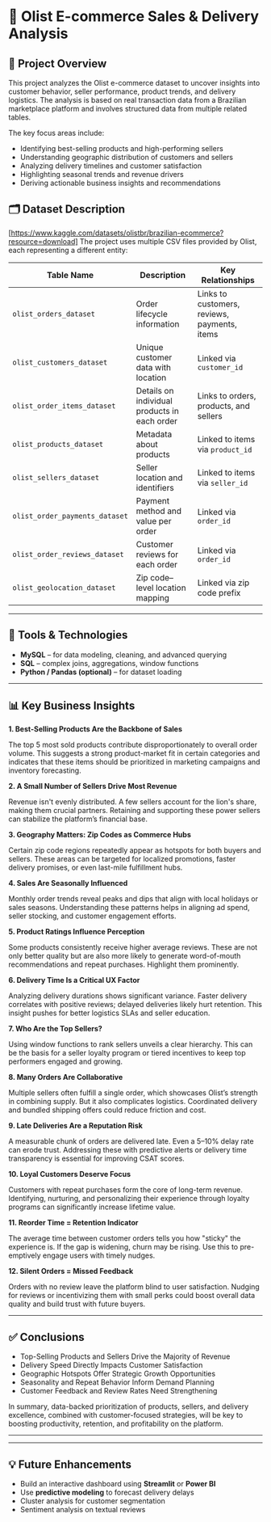 
# 🛒 Olist E-commerce Sales & Delivery Analysis

## 📌 Project Overview

This project analyzes the Olist e-commerce dataset to uncover insights into customer behavior, seller performance, product trends, and delivery logistics. The analysis is based on real transaction data from a Brazilian marketplace platform and involves structured data from multiple related tables.

The key focus areas include:

- Identifying best-selling products and high-performing sellers  
- Understanding geographic distribution of customers and sellers  
- Analyzing delivery timelines and customer satisfaction  
- Highlighting seasonal trends and revenue drivers  
- Deriving actionable business insights and recommendations

## 🗂️ Dataset Description
[https://www.kaggle.com/datasets/olistbr/brazilian-ecommerce?resource=download]
The project uses multiple CSV files provided by Olist, each representing a different entity:

| Table Name                  | Description                                      | Key Relationships                                  |
|----------------------------|--------------------------------------------------|----------------------------------------------------|
| `olist_orders_dataset`     | Order lifecycle information                      | Links to customers, reviews, payments, items       |
| `olist_customers_dataset`  | Unique customer data with location               | Linked via `customer_id`                           |
| `olist_order_items_dataset`| Details on individual products in each order     | Links to orders, products, and sellers             |
| `olist_products_dataset`   | Metadata about products                          | Linked to items via `product_id`                   |
| `olist_sellers_dataset`    | Seller location and identifiers                  | Linked to items via `seller_id`                    |
| `olist_order_payments_dataset` | Payment method and value per order         | Linked via `order_id`                              |
| `olist_order_reviews_dataset`  | Customer reviews for each order            | Linked via `order_id`                              |
| `olist_geolocation_dataset`   | Zip code–level location mapping             | Linked via zip code prefix                         |

---

## 🧪 Tools & Technologies

- **MySQL** – for data modeling, cleaning, and advanced querying  
- **SQL** – complex joins, aggregations, window functions  
- **Python / Pandas (optional)** – for dataset loading 

---

## 📊 Key Business Insights

**1. Best-Selling Products Are the Backbone of Sales**

The top 5 most sold products contribute disproportionately to overall order volume. This suggests a strong product-market fit in certain categories and indicates that these items should be prioritized in marketing campaigns and inventory forecasting.

**2. A Small Number of Sellers Drive Most Revenue**

Revenue isn't evenly distributed. A few sellers account for the lion's share, making them crucial partners. Retaining and supporting these power sellers can stabilize the platform’s financial base.

**3. Geography Matters: Zip Codes as Commerce Hubs**

Certain zip code regions repeatedly appear as hotspots for both buyers and sellers. These areas can be targeted for localized promotions, faster delivery promises, or even last-mile fulfillment hubs.

**4. Sales Are Seasonally Influenced**

Monthly order trends reveal peaks and dips that align with local holidays or sales seasons. Understanding these patterns helps in aligning ad spend, seller stocking, and customer engagement efforts.

**5. Product Ratings Influence Perception**

Some products consistently receive higher average reviews. These are not only better quality but are also more likely to generate word-of-mouth recommendations and repeat purchases. Highlight them prominently.

**6. Delivery Time Is a Critical UX Factor**

Analyzing delivery durations shows significant variance. Faster delivery correlates with positive reviews; delayed deliveries likely hurt retention. This insight pushes for better logistics SLAs and seller education.

**7. Who Are the Top Sellers?**

Using window functions to rank sellers unveils a clear hierarchy. This can be the basis for a seller loyalty program or tiered incentives to keep top performers engaged and growing.

**8. Many Orders Are Collaborative**

Multiple sellers often fulfill a single order, which showcases Olist’s strength in combining supply. But it also complicates logistics. Coordinated delivery and bundled shipping offers could reduce friction and cost.

**9. Late Deliveries Are a Reputation Risk**

A measurable chunk of orders are delivered late. Even a 5–10% delay rate can erode trust. Addressing these with predictive alerts or delivery time transparency is essential for improving CSAT scores.

**10. Loyal Customers Deserve Focus**

Customers with repeat purchases form the core of long-term revenue. Identifying, nurturing, and personalizing their experience through loyalty programs can significantly increase lifetime value.

**11. Reorder Time = Retention Indicator**

The average time between customer orders tells you how "sticky" the experience is. If the gap is widening, churn may be rising. Use this to pre-emptively engage users with timely nudges.

**12. Silent Orders = Missed Feedback**

Orders with no review leave the platform blind to user satisfaction. Nudging for reviews or incentivizing them with small perks could boost overall data quality and build trust with future buyers.


---

## ✅ Conclusions

- Top-Selling Products and Sellers Drive the Majority of Revenue
- Delivery Speed Directly Impacts Customer Satisfaction
- Geographic Hotspots Offer Strategic Growth Opportunities
- Seasonality and Repeat Behavior Inform Demand Planning
- Customer Feedback and Review Rates Need Strengthening


In summary, data-backed prioritization of products, sellers, and delivery excellence, combined with customer-focused strategies, will be key to boosting productivity, retention, and profitability on the platform.

---

---

## 💡 Future Enhancements

- Build an interactive dashboard using **Streamlit** or **Power BI**  
- Use **predictive modeling** to forecast delivery delays  
- Cluster analysis for customer segmentation  
- Sentiment analysis on textual reviews  


